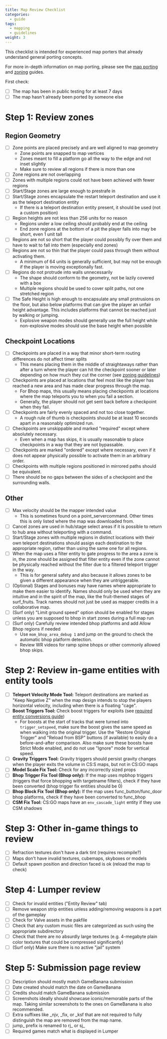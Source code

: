 ```yaml
---
title: Map Review Checklist
categories:
  - guide
tags:
  - mapping
  - guidelines
weight: 3
---
```


This checklist is intended for experienced map porters that already understand general porting concepts.

For more in-depth information on map porting, please see the [map porting](../map_porting) and [zoning](../map_zoning) guides.

First check:
- [ ] The map has been in public testing for at least 7 days
- [ ] The map hasn't already been ported by someone else

# Step 1: Review zones

## Region Geometry
- [ ] Zone points are placed precisely and are well aligned to map geometry
  - Zone points are snapped to map vertices
  - Zones meant to fill a platform go all the way to the edge and not inset slightly
  - Make sure to review all regions if there is more than one
- [ ] Zone regions are not overlapping
- [ ] Zones with multiple regions could not have been achieved with fewer regions
- [ ] Start/Stage zones are large enough to prestrafe in
- [ ] Start/Stage zones encapsulate the restart teleport destination and use it as the teleport destination entity
  - If there is a teleport destination entity present, it should be used (not a custom position)
- [ ] Region heights are not less than 256 units for no reason
  - Regions under a low ceiling should probably end at the ceiling
  - End zone regions at the bottom of a pit the player falls into may be short, even 1 unit tall
- [ ] Regions are not so short that the player could possibly fly over them and have to wait to fall into them (especially end zones)
- [ ] Regions are not so thin that the player could pass through them without activating them.
  - A minimum of 64 units is generally sufficient, but may not be enough if the player is moving exceptionally fast.
- [ ] Regions do not protrude into walls unnecessarily
  - The shape should conform to the geometry, not be lazily covered with a box
  - Multiple regions should be used to cover split paths, not one stretched region
- [ ] The Safe Height is high enough to encapsulate any small protrusions on the floor, but also below platforms that can give the player an unfair height advantage. This includes platforms that cannot be reached just by walking or jumping.
  - Explosive weapon modes should generally use the full height while non-explosive modes should use the base height when possible

## Checkpoint Locations
- [ ] Checkpoints are placed in a way that minor short-term routing differences do not affect timer splits
  - This means placing them in the middle of straightaways rather than after a turn where the player can hit the checkpoint sooner or later depending on how much they cut the corner (see [zoning guidelines](../map_zoning/#general-guidelines))
- [ ] Checkpoints are placed at locations that feel most like the player has reached a new area and has made clear progress through the map.
  - For Bhop maps, this usually means placing checkpoints at locations where the map teleports you to when you fail a section.
  - Generally, the player should not get sent back before a checkpoint when they fail.
- [ ] Checkpoints are fairly evenly spaced and not too close together.
  - A rough rule of thumb is checkpoints should be at least 10 seconds apart in a reasonably optimized run.
- [ ] Checkpoints are unskippable and marked "required" except where absolutely necessary.
  - Even when a map has skips, it is usually reasonable to place checkpoints in a way that they are not bypassable.
- [ ] Checkpoints are marked "ordered" except where necessary, even if it does not appear physically possible to activate them in an arbitrary order.
- [ ] Checkpoints with multiple regions positioned in mirrored paths should be equivalent.
- [ ] There should be no gaps between the sides of a checkpoint and the surrounding walls.

## Other
- [ ] Max velocity should be the mapper intended value
  - This is sometimes found on a point_servercommand. Other times this is only listed where the map was downloaded from.
- [ ] Cancel zones are used in hub/stage select areas if it is possible to return to hub area without teleporting with a command.
- [ ] Start/Stage zones with multiple regions in distinct locations with their own teleport destinations should assign each destination to the appropriate region, rather than using the same one for all regions.
- [ ] When the map uses a filter entity to gate progress to the area a zone is in, the zone should be assigned that filter entity even if the zone cannot be physically reached without the filter due to a filtered teleport trigger in the way.
  - This is for general safety and also because it allows zones to be given a different appearance when they are untriggerable.
- [ ] (Optional) Stages and bonuses may have names where appropriate to make them easier to identify. Names should only be used when they are intuitive and in the spirit of the map, like the fruit-themed stages of surf_fruits. Track names should not just be used as mapper credits in a collaborative map.
- [ ] (Surf only) "Limit ground speed" option should be enabled for stages unless you are supposed to bhop in start zones during a full map run
- [ ] (Surf only) Carefully review intended bhop platforms and add Allow Bhop regions if needed
  - Use `mom_bhop_area_debug 1` and jump on the ground to check the automatic bhop platform detection.
  - Review WR videos for ramp spine bhops or other commonly allowed bhop skips.

# Step 2: Review in-game entities with entity tools

- [ ] **Teleport Velocity Mode Tool:** Teleport destinations are marked as "Keep Negative Z" when the map design intends to stop the players horizontal velocity, including when there is a floating "cage".
- [ ] **Boost Triggers Tool:** Check boost triggers for exploits (see [required entity conversions guide](../map_porting/#required-entity-modifications))
  - For boosts at the start of tracks that were turned into `trigger_setspeed`, make sure the boost gives the same speed as when walking into the original trigger. Use the "Restore Original Trigger" and "Reload from BSP" buttons (if available) to easily do a before-and-after comparison. Also make sure these boosts have Strict Mode enabled, and do not use "Ignore" mode for vertical speed.
- [ ] **Gravity Triggers Tool:** Gravity triggers should persist gravity changes when the player exits the volume in CS:S maps, but not in CS:GO maps
- [ ] **Model Scale Fix Tool:** Check for any incorrectly sized props
- [ ] **Bhop Trigger Fix Tool (Bhop only):** If the map uses mpbhop triggers (triggers that force bhopping with targetname filters), check if they have been converted (bhop trigger fix entities should be 0)
- [ ] **Bhop Block Fix Tool (Bhop only):** If the map uses func_button/func_door bhop platforms, check if they have been converted to func_bhop
- [ ] **CSM Fix Tool:** CS:GO maps have an `env_cascade_light` entity if they use CSM shadows

# Step 3: Other in-game things to review
- [ ] Refraction textures don't have a dark tint (requires recompile?)
- [ ] Maps don't have invalid textures, cubemaps, skyboxes or models
- [ ] Default spawn position and direction faced is ok (reload the map to check)

# Step 4: Lumper review
- [ ] Check for invalid entities ("Entity Review" tab)
- [ ] Remove weapon strip entities unless adding/removing weapons is a part of the gameplay
- [ ] Check for Valve assets in the pakfile
- [ ] Check that any custom music files are categorized as such using the appropriate subdirectory
- [ ] Check that there are no absurdly large textures (e.g. 4-megabyte plain color textures that could be compressed significantly)
- [ ] (Surf only) Make sure there is no active "jail" system

# Step 5: Submission page review
- [ ] Description should mostly match GameBanana submission
- [ ] Date created should match the date on GameBanana
- [ ] Credits should match GameBanana submission
- [ ] Screenshots ideally should showcase iconic/memorable parts of the map. Taking similar screenshots to the ones on GameBanana is also recommended.
- [ ] Extra suffixes like _njv, _fix, or _ksf that are not required to fully distinguish the map are removed from the map name.
- [ ] jump_ prefix is renamed to rj_ or sj_
- [ ] Required games match what is displayed in Lumper
